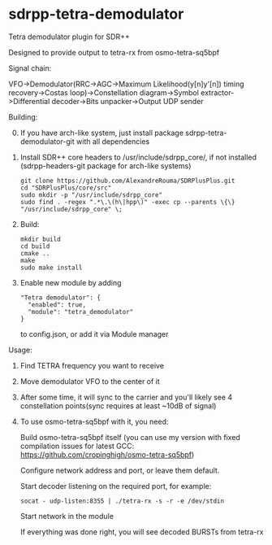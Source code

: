 # sdrpp-tetra-demodulator
Tetra demodulator plugin for SDR++

Designed to provide output to tetra-rx from osmo-tetra-sq5bpf

Signal chain:

VFO->Demodulator(RRC->AGC->Maximum Likelihood(y[n]y'[n]) timing recovery->Costas loop)->Constellation diagram->Symbol extractor->Differential decoder->Bits unpacker->Output UDP sender

Building:

  0.  If you have arch-like system, just install package sdrpp-tetra-demodulator-git with all dependencies

  1.  Install SDR++ core headers to /usr/include/sdrpp_core/, if not installed (sdrpp-headers-git package for arch-like systems)

          git clone https://github.com/AlexandreRouma/SDRPlusPlus.git
          cd "SDRPlusPlus/core/src"
          sudo mkdir -p "/usr/include/sdrpp_core"
          sudo find . -regex ".*\.\(h\|hpp\)" -exec cp --parents \{\} "/usr/include/sdrpp_core" \;

  2.  Build:

          mkdir build
          cd build
          cmake ..
          make
          sudo make install

  4.  Enable new module by adding

          "Tetra demodulator": {
            "enabled": true,
            "module": "tetra_demodulator"
          }

      to config.json, or add it via Module manager
      
Usage:

  1.  Find TETRA frequency you want to receive

  2.  Move demodulator VFO to the center of it

  3.  After some time, it will sync to the carrier and you'll likely see 4 constellation points(sync requires at least ~10dB of signal)

  4.  To use osmo-tetra-sq5bpf with it, you need:

      Build osmo-tetra-sq5bpf itself (you can use my version with fixed compilation issues for latest GCC: https://github.com/cropinghigh/osmo-tetra-sq5bpf)

      Configure network address and port, or leave them default.

      Start decoder listening on the required port, for example:

          socat - udp-listen:8355 | ./tetra-rx -s -r -e /dev/stdin

      Start network in the module

      If everything was done right, you will see decoded BURSTs from tetra-rx

